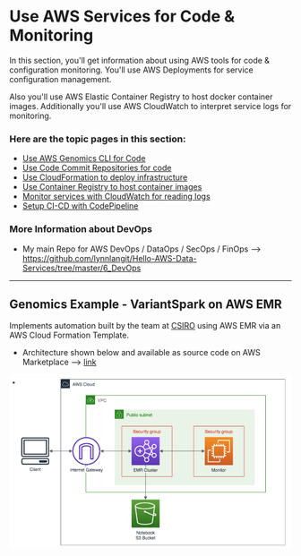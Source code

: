 # Use AWS Services for Code & Monitoring

In this section, you'll get information about using AWS tools for code & configuration monitoring.  You'll use AWS Deployments for service configuration management.  

Also you'll use AWS Elastic Container Registry to host docker container images.  Additionally you'll use AWS CloudWatch to interpret service logs for monitoring.

### Here are the topic pages in this section:
- [Use AWS Genomics CLI for Code](https://github.com/lynnlangit/aws-for-bioinformatics/blob/main/6_Automation/0_Use_aws_genomics-cli.md)
- [Use Code Commit Repositories for code](https://github.com/lynnlangit/aws-for-bioinformatics/blob/main/6_Automation/1_Use_Code_Repository.md) 
- [Use CloudFormation to deploy infrastructure](https://github.com/lynnlangit/aws-for-bioinformatics/blob/main/6_Automation/2_Use_Cloud_Formation.md)
- [Use Container Registry to host container images](https://github.com/lynnlangit/aws-for-bioinformatics/blob/main/6_Automation/3_Use_Container_Registry.md)
- [Monitor services with CloudWatch for reading logs](https://github.com/lynnlangit/aws-for-bioinformatics/blob/main/6_Automation/4_Monitor_with_CloudWatch.md)
- [Setup CI-CD with CodePipeline](https://github.com/lynnlangit/aws-for-bioinformatics/blob/main/6_Automation/5_Setup_CI-CD_with_CodePipeline.md)

### More Information about DevOps

- My main Repo for AWS DevOps / DataOps / SecOps / FinOps --> https://github.com/lynnlangit/Hello-AWS-Data-Services/tree/master/6_DevOps

---

## Genomics Example - VariantSpark on AWS EMR

Implements automation built by the team at [CSIRO](https://bioinformatics.csiro.au) using AWS EMR via an AWS Cloud Formation Template. 
- Architecture shown below and available as source code on AWS Marketplace --> [link](https://aws.amazon.com/marketplace/pp/prodview-pgna4dj6xqqde#pdp-usage)

<img src="https://github.com/lynnlangit/aws-for-bioinformatics/blob/main/6_Automation/images/csrio-vs-emr.png" width=600>


